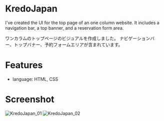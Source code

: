 # KredoJapan
I've created the UI for the top page of an one column website. It includes a navigation bar, a top banner, and a reservation form area.

ワンカラムのトップページのビジュアルを作成しました。 ナビゲーションバー、トップバナー、予約フォームエリアが含まれています。

# Features
- language: HTML, CSS

# Screenshot
![KredoJapan_01](https://github.com/MANA-U/MANA-U.KredoJapan.github.io/assets/144035440/00142395-49c5-48d5-8035-4234568773c2)
![KredoJapan_02](https://github.com/MANA-U/MANA-U.KredoJapan.github.io/assets/144035440/8bf9f2b5-4f9b-4645-8ba7-24b9e09519f8)
